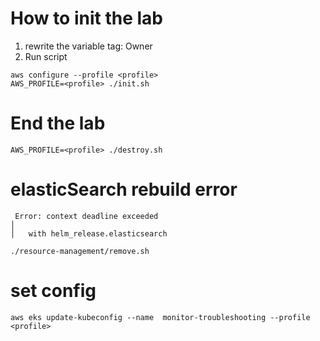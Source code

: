 # How to init the lab
1. rewrite the variable tag: Owner
2. Run script
```
aws configure --profile <profile>
AWS_PROFILE=<profile> ./init.sh
```

# End the lab
```
AWS_PROFILE=<profile> ./destroy.sh
```

# elasticSearch rebuild error
```
 Error: context deadline exceeded
│ 
│   with helm_release.elasticsearch
```
```
./resource-management/remove.sh
```

# set config
```
aws eks update-kubeconfig --name  monitor-troubleshooting --profile <profile>
```


